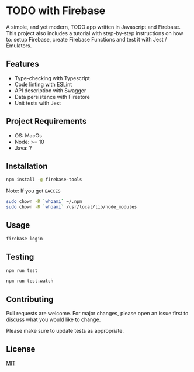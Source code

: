 # TODO with Firebase

A simple, and yet modern, TODO app written in Javascript and Firebase. This project also includes a tutorial with step-by-step instructions on how to: setup Firebase, create Firebase Functions and test it with Jest / Emulators.

## Features

- Type-checking with Typescript
- Code linting with ESLint
- API description with Swagger
- Data persistence with Firestore
- Unit tests with Jest

## Project Requirements

- OS: MacOs
- Node: >= 10
- Java: ?

## Installation


```bash
npm install -g firebase-tools
```

Note: If you get `EACCES`
```bash
sudo chown -R `whoami` ~/.npm
sudo chown -R `whoami` /usr/local/lib/node_modules
```

## Usage


```bash
firebase login
```

## Testing


```bash
npm run test
```

```bash
npm run test:watch
```

## Contributing

Pull requests are welcome. For major changes, please open an issue first to discuss what you would like to change.

Please make sure to update tests as appropriate.

## License

[MIT](https://choosealicense.com/licenses/mit/)